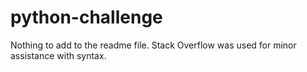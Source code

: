 # python-challenge

Nothing to add to the readme file. Stack Overflow  was used for minor assistance with syntax.
